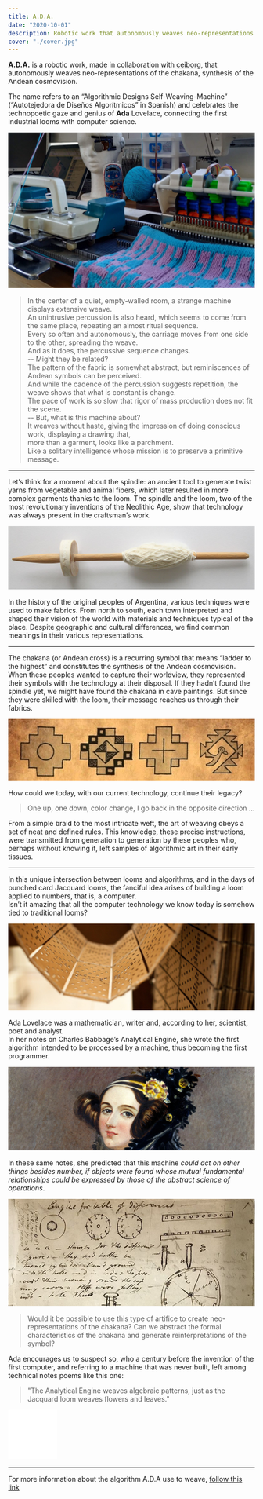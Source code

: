 ```yaml
---
title: A.D.A.
date: "2020-10-01"
description: Robotic work that autonomously weaves neo-representations of the Andean cross.
cover: "./cover.jpg"
---
```


**A.D.A.** is a robotic work, made in collaboration with [ceiborg](https://ceiborg.com/), that autonomously weaves neo-representations of the chakana, synthesis of the Andean cosmovision.  

The name refers to an “Algorithmic Designs Self-Weaving-Machine” (“Autotejedora de Diseños Algorítmicos” in Spanish) 
and celebrates the technopoetic gaze and genius of **Ada** Lovelace, 
connecting the first industrial looms with computer science.

![](./artifact.jpg)

> In the center of a quiet, empty-walled room, a strange machine displays extensive weave.  
> An unintrusive percussion is also heard, which seems to come from the same place, repeating an almost ritual sequence.  
> Every so often and autonomously, the carriage moves from one side to the other, spreading the weave.   
> And as it does, the percussive sequence changes.   
> -- Might they be related?  
> The pattern of the fabric is somewhat abstract, but reminiscences of Andean symbols can be perceived.   
> And while the cadence of the percussion suggests repetition, the weave shows that what is constant is change.  
> The pace of work is so slow that rigor of mass production does not fit the scene.   
> -- But, what is this machine about?  
> It weaves without haste, giving the impression of doing conscious work, displaying a drawing that,   
> more than a garment, looks like a parchment.  
> Like a solitary intelligence whose mission is to preserve a primitive message.  


---   

Let’s think for a moment about the spindle: an ancient tool to generate twist yarns from
vegetable and animal fibers, which later resulted in more complex garments thanks to
the loom. The spindle and the loom, two of the most revolutionary inventions of the Neolithic
Age, show that technology was always present in the craftsman’s work.

![](./huso.jpg)

In the history of the original peoples of Argentina, various techniques were used to make fabrics. 
From north to south, each town interpreted and shaped their vision of the world with materials and techniques typical of the place. 
Despite geographic and cultural differences, we find common meanings in their various representations. 

---   

The chakana (or Andean cross) is a recurring symbol that means “ladder to the highest” and constitutes the synthesis of the Andean cosmovision.  
When these peoples wanted to capture their worldview, they represented their symbols with the technology at their disposal. 
If they hadn’t found the spindle yet, we might have found the chakana in cave paintings. 
But since they were skilled with the loom, their message reaches us through their fabrics. 

![](./chakana.jpg)

How could we today, with our current technology, continue their legacy?

> One up, one down, color change, I go back in the opposite direction ...

From a simple braid to the most intricate weft, the art of weaving obeys a set of neat and defined rules. 
This knowledge, these precise instructions, were transmitted from generation to generation by these peoples who, perhaps without knowing it, 
left samples of algorithmic art in their early tissues.


---   

In this unique intersection between looms and algorithms, and in the days of punched card Jacquard looms, the fanciful idea arises of
building a loom applied to numbers, that is, a computer.   
Isn’t it amazing that all the computer technology we know today is somehow tied to traditional looms?


![](./punchcard.jpg)

Ada Lovelace was a mathematician, writer and, according to her, scientist, poet and analyst.   
In her notes on Charles Babbage’s Analytical Engine, she wrote the first algorithm intended to be processed by a machine, 
thus becoming the first programmer. 

![](./ada.jpg)

In these same notes, she predicted that this machine *could act on other things besides number, 
if objects were found whose mutual fundamental relationships could be expressed by those of the abstract science of operations*.

![](./diagrams.jpg)

> Would it be possible to use this type of artifice to create neo-representations of the chakana?
> Can we abstract the formal characteristics of the chakana and generate reinterpretations of the symbol?

Ada encourages us to suspect so, who a century before the invention of the first computer, and referring to a machine that was never built, 
left among technical notes poems like this one:

> "The Analytical Engine weaves algebraic patterns, just as the Jacquard loom weaves flowers and leaves."

<iframe src="/en/labs/ada/?embed" width="100" height="100" style="border:0;overflow:hidden" scrolling="no"></iframe>

---   
For more information about the algorithm A.D.A use to weave, [follow this link](/en/labs/ada)

